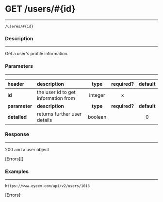 # GET /users/#{id} 
***
`/useres/#{id}`

### Description
***
Get a user's profile information.

### Parameters
***

|header| description| type |required? |default|
|:---------|:--------------|:----------:|:------------:|:------------:|
|**id**|the user id to get information from|integer|x||
|**parameter**| **description**| **type** |**required?** |**default**|
|**detailed**| returns further user details|boolean||0|



### Response
***
200 and a user object 


[Errors][]

### Examples
***

`https://www.eyeem.com/api/v2/users/1013`







[Errors]: 